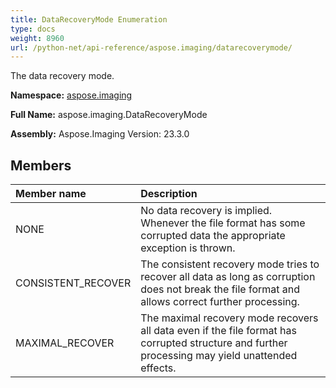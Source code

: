 ```yaml
---
title: DataRecoveryMode Enumeration
type: docs
weight: 8960
url: /python-net/api-reference/aspose.imaging/datarecoverymode/
---
```


The data recovery mode.

**Namespace:** [aspose.imaging](/imaging/python-net/api-reference/aspose.imaging/)

**Full Name:** aspose.imaging.DataRecoveryMode

**Assembly:**  Aspose.Imaging Version: 23.3.0

## **Members**
|**Member name**|**Description**|
| :- | :- |
|NONE|No data recovery is implied. Whenever the file format has some corrupted data the appropriate exception is thrown.|
|CONSISTENT_RECOVER|The consistent recovery mode tries to recover all data as long as corruption does not break the file format and allows correct further processing.|
|MAXIMAL_RECOVER|The maximal recovery mode recovers all data even if the file format has corrupted structure and further processing may yield unattended effects.|
